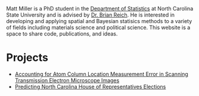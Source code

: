 Matt Miller is a PhD student in the [Department of Statistics](https://www.stat.ncsu.edu/) at North Carolina State University and is advised by [Dr. Brian Reich](https://www4.stat.ncsu.edu/~reich/index.html). He is interested in developing and applying spatial and Bayesian statisics methods to a variety of fields including materials science and political science. This website is a space to share code, publications, and ideas. 

# Projects
* [Accounting for Atom Column Location Measurement Error in Scanning Transmission Electron Microscope Images](STEM.md)
* [Predicting North Carolina House of Representatives Elections](elections.md)
